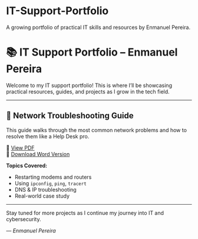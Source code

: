 # IT-Support-Portfolio
A growing portfolio of practical IT skills and resources by Enmanuel Pereira.

# 📚 IT Support Portfolio – Enmanuel Pereira

Welcome to my IT support portfolio! This is where I’ll be showcasing practical resources, guides, and projects as I grow in the tech field.

---

## 🔧 Network Troubleshooting Guide

This guide walks through the most common network problems and how to resolve them like a Help Desk pro.

📄 [View PDF](./Network_Troubleshooting_Guide.pdf)  
📝 [Download Word Version](./Network_Troubleshooting_Guide.docx)

**Topics Covered:**
- Restarting modems and routers
- Using `ipconfig`, `ping`, `tracert`
- DNS & IP troubleshooting
- Real-world case study

---

Stay tuned for more projects as I continue my journey into IT and cybersecurity.

*— Enmanuel Pereira*
